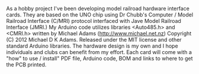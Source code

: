 As a hobby project I've been developing model railroad hardware interface cards. They are based on the UNO chip using Dr Chubb's Computer / Model Railroad Interface (C/MRI) protocol interfaced with Jave Model Railroad Interface (JMRI.) 
My Arduino code utilizes libraries <Auto485.h> and <CMRI.h> written by Michael Adams (http://www.michael.net.nz) Copyright (C) 2012 Michael D K Adams. Released under the MIT license and other standard Arduino libraries. 
The hardware design is my own and I hope individuals and clubs can benefit from my effort. Each card will come with a "how" to use / install" PDF file, Arduino code, BOM and links to where to get the PCB printed.
